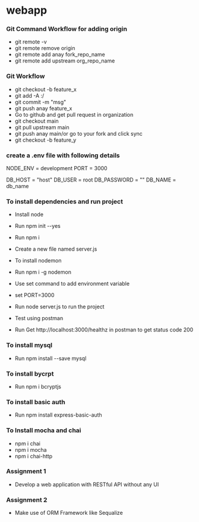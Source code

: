 # webapp

### Git Command Workflow for adding origin
- git remote -v
- git remote remove origin
- git remote add anay fork_repo_name
- git remote add upstream org_repo_name

### Git Workflow
- git checkout -b feature_x
- git add -A :/
- git commit -m "msg"
- git push anay feature_x
- Go to github and get pull request in organization
- git checkout main
- git pull upstream main
- git push anay main/or go to your fork and click sync
- git checkout -b feature_y

### create a .env file with following details
NODE_ENV = development
PORT = 3000

DB_HOST = "host"
DB_USER = root
DB_PASSWORD = ""
DB_NAME = db_name

### To install dependencies and run project
- Install node
- Run npm init --yes
- Run npm i 

- Create a new file named server.js

- To install nodemon
- Run npm i -g nodemon

- Use set command to add environment variable
- set PORT=3000
- Run node server.js to run the project
- Test using postman
- Run Get http://localhost:3000/healthz in postman to get status code 200

### To install mysql 
- Run npm install --save mysql

### To install bycrpt
- Run npm i bcryptjs

### To install basic auth
- Run npm install express-basic-auth

### To Install mocha and chai
- npm i chai
- npm i mocha
- npm i chai-http

### Assignment 1
- Develop a web application with RESTful API without any UI

### Assignment 2
- Make use of ORM Framework like Sequalize 
